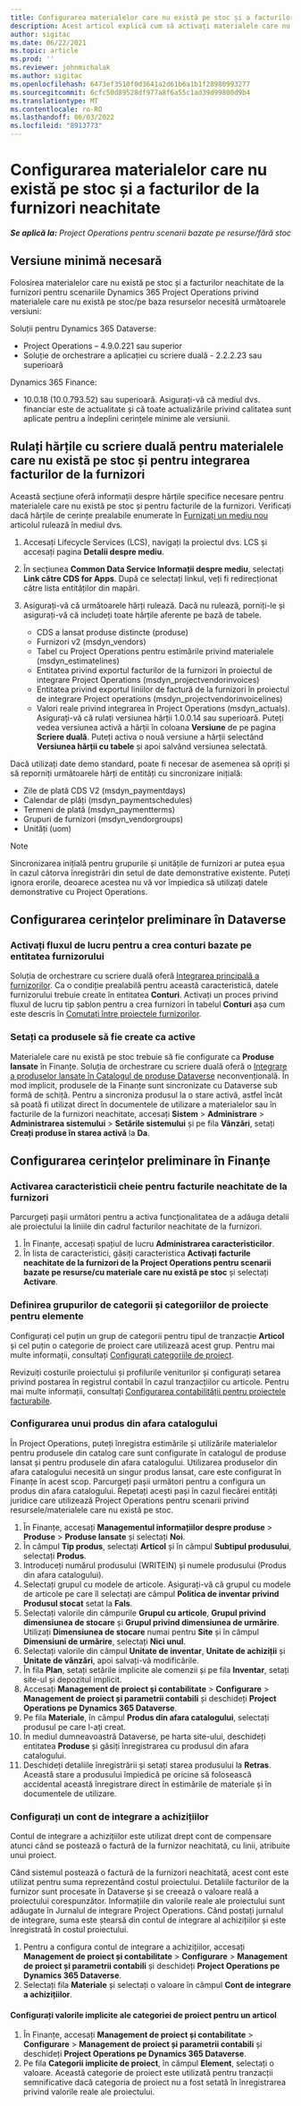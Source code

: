 ```yaml
---
title: Configurarea materialelor care nu există pe stoc și a facturilor de la furnizori neachitate
description: Acest articol explică cum să activați materialele care nu sunt stocate și facturile furnizorilor în așteptare.
author: sigitac
ms.date: 06/22/2021
ms.topic: article
ms.prod: ''
ms.reviewer: johnmichalak
ms.author: sigitac
ms.openlocfilehash: 6473ef3510f0d3641a2d61b6a1b1f28980993277
ms.sourcegitcommit: 6cfc50d89528df977a8f6a55c1ad39d99800d9b4
ms.translationtype: MT
ms.contentlocale: ro-RO
ms.lasthandoff: 06/03/2022
ms.locfileid: "8913773"
---
```

# <a name="configure-non-stocked-materials-and-pending-vendor-invoices"></a>Configurarea materialelor care nu există pe stoc și a facturilor de la furnizori neachitate

_**Se aplică la:** Project Operations pentru scenarii bazate pe resurse/fără stoc_

## <a name="minimum-version-requirement"></a>Versiune minimă necesară

Folosirea materialelor care nu există pe stoc și a facturilor neachitate de la furnizori pentru scenariile Dynamics 365 Project Operations privind materialele care nu există pe stoc/pe baza resurselor necesită următoarele versiuni:

Soluții pentru Dynamics 365 Dataverse:

- Project Operations – 4.9.0.221 sau superior
- Soluție de orchestrare a aplicației cu scriere duală - 2.2.2.23 sau superioară

Dynamics 365 Finance:
- 10.0.18 (10.0.793.52) sau superioară. Asigurați-vă că mediul dvs. financiar este de actualitate și că toate actualizările privind calitatea sunt aplicate pentru a îndeplini cerințele minime ale versiunii.

## <a name="run-dual-write-maps-for-non-stocked-materials-and-vendor-invoice-integration"></a>Rulați hărțile cu scriere duală pentru materialele care nu există pe stoc și pentru integrarea facturilor de la furnizori

Această secțiune oferă informații despre hărțile specifice necesare pentru materialele care nu există pe stoc și pentru facturile de la furnizori. Verificați dacă hărțile de cerințe prealabile enumerate în [Furnizați un mediu nou](../environment/resource-provision-new-environment.md#run-project-operations-dual-write-maps) articolul rulează în mediul dvs.

1. Accesați Lifecycle Services (LCS), navigați la proiectul dvs. LCS și accesați pagina **Detalii despre mediu**.
2. În secțiunea **Common Data Service Informații despre mediu**, selectați **Link către CDS for Apps**. După ce selectați linkul, veți fi redirecționat către lista entităților din mapări.
3. Asigurați-vă că următoarele hărți rulează. Dacă nu rulează, porniți-le și asigurați-vă că includeți toate hărțile aferente pe bază de tabele.

    - CDS a lansat produse distincte (produse)
    - Furnizori v2 (msdyn_vendors)
    - Tabel cu Project Operations pentru estimările privind materialele (msdyn_estimatelines)
    - Entitatea privind exportul facturilor de la furnizori în proiectul de integrare Project Operations (msdyn_projectvendorinvoices)
    - Entitatea privind exportul liniilor de factură de la furnizori în proiectul de integrare Project operations (msdyn_projectvendorinvoicelines)
    - Valori reale privind integrarea în Project Operations (msdyn_actuals). Asigurați-vă că rulați versiunea hărții 1.0.0.14 sau superioară. Puteți vedea versiunea activă a hărții în coloana **Versiune** de pe pagina **Scriere duală**. Puteți activa o nouă versiune a hărții selectând **Versiunea hărții cu tabele** și apoi salvând versiunea selectată.

Dacă utilizați date demo standard, poate fi necesar de asemenea să opriți și să reporniți următoarele hărți de entități cu sincronizare inițială:
  - Zile de plată CDS V2 (msdyn_paymentdays)
  - Calendar de plăți (msdyn_paymentschedules)
  - Termeni de plată (msdyn_paymentterms)
  - Grupuri de furnizori (msdyn_vendorgroups)
  - Unități (uom)

> [!NOTE]
> Sincronizarea inițială pentru grupurile și unitățile de furnizori ar putea eșua în cazul câtorva înregistrări din setul de date demonstrative existente. Puteți ignora erorile, deoarece acestea nu vă vor împiedica să utilizați datele demonstrative cu Project Operations.

## <a name="configure-prerequisites-in-dataverse"></a>Configurarea cerințelor preliminare în Dataverse

### <a name="activate-workflow-to-create-accounts-based-on-vendor-entity"></a>Activați fluxul de lucru pentru a crea conturi bazate pe entitatea furnizorului

Soluția de orchestrare cu scriere duală oferă [Integrarea principală a furnizorilor](/dynamics365/fin-ops-core/dev-itpro/data-entities/dual-write/vendor-mapping). Ca o condiție prealabilă pentru această caracteristică, datele furnizorului trebuie create în entitatea **Conturi**. Activați un proces privind fluxul de lucru tip șablon pentru a crea furnizori în tabelul **Conturi** așa cum este descris în [Comutați între proiectele furnizorilor](/dynamics365/fin-ops-core/dev-itpro/data-entities/dual-write/vendor-switch).

### <a name="set-products-to-be-created-as-active"></a>Setați ca produsele să fie create ca active

Materialele care nu există pe stoc trebuie să fie configurate ca **Produse lansate** în Finanțe. Soluția de orchestrare cu scriere duală oferă o [Integrare a produselor lansate în Catalogul de produse Dataverse](/dynamics365/fin-ops-core/dev-itpro/data-entities/dual-write/product-mapping) neconvențională. În mod implicit, produsele de la Finanțe sunt sincronizate cu Dataverse sub formă de schiță. Pentru a sincroniza produsul la o stare activă, astfel încât să poată fi utilizat direct în documentele de utilizare a materialelor sau în facturile de la furnizori neachitate, accesați **Sistem** > **Administrare** > **Administrarea sistemului** > **Setările sistemului** și pe fila **Vânzări**, setați **Creați produse în starea activă** la **Da**.

## <a name="configure-prerequisites-in-finance"></a>Configurarea cerințelor preliminare în Finanțe

### <a name="enable-the-feature-key-for-pending-vendor-invoices"></a>Activarea caracteristicii cheie pentru facturile neachitate de la furnizori

Parcurgeți pașii următori pentru a activa funcționalitatea de a adăuga detalii ale proiectului la liniile din cadrul facturilor neachitate de la furnizori.

1. În Finanțe, accesați spațiul de lucru **Administrarea caracteristicilor**.
2. În lista de caracteristici, găsiți caracteristica **Activați facturile neachitate de la furnizori de la Project Operations pentru scenarii bazate pe resurse/cu materiale care nu există pe stoc** și selectați **Activare**.

### <a name="define-category-groups-and-project-categories-for-items"></a>Definirea grupurilor de categorii și categoriilor de proiecte pentru elemente

Configurați cel puțin un grup de categorii pentru tipul de tranzacție **Articol** și cel puțin o categorie de proiect care utilizează acest grup. Pentru mai multe informații, consultați [Configurați categoriile de proiect](../project-accounting/configure-project-categories.md#category-groups).

Revizuiți costurile proiectului și profilurile veniturilor și configurați setarea privind postarea în registrul contabil în cazul tranzacțiilor cu articole. Pentru mai multe informații, consultați [Configurarea contabilității pentru proiectele facturabile](../project-accounting/configure-accounting-billable-projects.md).

### <a name="set-up-a-write-in-product"></a>Configurarea unui produs din afara catalogului

În Project Operations, puteți înregistra estimările și utilizările materialelor pentru produsele din catalog care sunt configurate în catalogul de produse lansat și pentru produsele din afara catalogului. Utilizarea produselor din afara catalogului necesită un singur produs lansat, care este configurat în Finanțe în acest scop. Parcurgeți pașii următori pentru a configura un produs din afara catalogului. Repetați acești pași în cazul fiecărei entități juridice care utilizează Project Operations pentru scenarii privind resursele/materialele care nu există pe stoc.

1. În Finanțe, accesați **Managementul informațiilor despre produse** > **Produse** > **Produse lansate** și selectați **Noi**.
2. În câmpul **Tip produs**, selectați **Articol** și în câmpul **Subtipul produsului**, selectați **Produs**.
3. Introduceți numărul produsului (WRITEIN) și numele produsului (Produs din afara catalogului).
4. Selectați grupul cu modele de articole. Asigurați-vă că grupul cu modele de articole pe care îl selectați are câmpul **Politica de inventar privind Produsul stocat** setat la **Fals**.
5. Selectați valorile din câmpurile **Grupul cu articole**, **Grupul privind dimensiunea de stocare** și **Grupul privind dimensiunea de urmărire**. Utilizați **Dimensiunea de stocare** numai pentru **Site** și în câmpul **Dimensiuni de urmărire**, selectați **Nici unul**.
6. Selectați valorile din câmpul **Unitate de inventar**, **Unitate de achiziții** și **Unitate de vânzări**, apoi salvați-vă modificările.
7. În fila **Plan**, setați setările implicite ale comenzii și pe fila **Inventar**, setați site-ul și depozitul implicit.
8. Accesați **Management de proiect și contabilitate** > **Configurare** > **Management de proiect și parametrii contabili** și deschideți **Project Operations pe Dynamics 365 Dataverse**. 
9. Pe fila **Materiale**, în câmpul **Produs din afara catalogului**, selectați produsul pe care l-ați creat.
10. În mediul dumneavoastră Dataverse, pe harta site-ului, deschideți entitatea **Produse** și găsiți înregistrarea cu produsul din afara catalogului. 
11. Deschideți detaliile înregistrării și setați starea produsului la **Retras**. Această stare a produsului împiedică pe oricine să folosească accidental această înregistrare direct în estimările de materiale și în documentele de utilizare.

### <a name="set-up-a-procurement-integration-account"></a>Configurați un cont de integrare a achizițiilor

Contul de integrare a achizițiilor este utilizat drept cont de compensare atunci când se postează o factură de la furnizor neachitată, cu linii, atribuite unui proiect.

Când sistemul postează o factură de la furnizori neachitată, acest cont este utilizat pentru suma reprezentând costul proiectului. Detaliile facturilor de la furnizor sunt procesate în Dataverse și se creează o valoare reală a proiectului corespunzător. Informațiile din valorile reale ale proiectului sunt adăugate în Jurnalul de integrare Project Operations. Când postați jurnalul de integrare, suma este ștearsă din contul de integrare al achizițiilor și este înregistrată în costul proiectului.

1. Pentru a configura contul de integrare a achizițiilor, accesați **Management de proiect și contabilitate** > **Configurare** > **Management de proiect și parametrii contabili** și deschideți **Project Operations pe Dynamics 365 Dataverse**. 
2. Selectați fila **Materiale** și selectați o valoare în câmpul **Cont de integrare a achizițiilor**.

#### <a name="set-up-project-category-defaults-for-an-item"></a>Configurați valorile implicite ale categoriei de proiect pentru un articol

1. În Finanțe, accesați **Management de proiect și contabilitate** > **Configurare** > **Management de proiect și parametrii contabili** și deschideți **Project Operations pe Dynamics 365 Dataverse**. 
2. Pe fila **Categorii implicite de proiect**, în câmpul **Element**, selectați o valoare. Această categorie de proiect este utilizată pentru tranzacții semnificative dacă categoria de proiect nu a fost setată în înregistrarea privind valorile reale ale proiectului.
